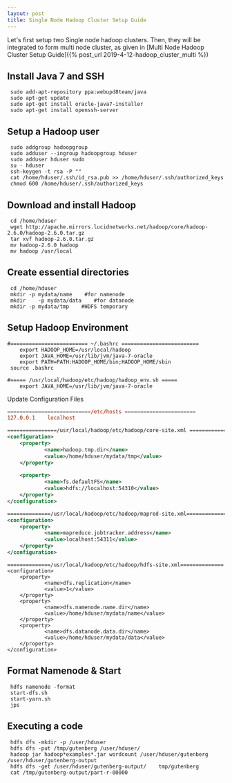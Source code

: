 ```yaml
---
layout: post
title: Single Node Hadoop Cluster Setup Guide
---
```


Let's first setup two Single node hadoop clusters. Then, they will be integrated to form multi node cluster, as given in [Multi Node Hadoop Cluster Setup Guide]({% post_url 2019-4-12-hadoop_cluster_multi %})

## Install Java 7 and SSH

```shell
 sudo add-apt-repository ppa:webupd8team/java
 sudo apt-get update
 sudo apt-get install oracle-java7-installer
 sudo apt-get install openssh-server
```

## Setup a Hadoop user
```shell
 sudo addgroup hadoopgroup
 sudo adduser --ingroup hadoopgroup hduser
 sudo adduser hduser sudo
 su - hduser
 ssh-keygen -t rsa -P ""
 cat /home/hduser/.ssh/id_rsa.pub >> /home/hduser/.ssh/authorized_keys
 chmod 600 /home/hduser/.ssh/authorized_keys
 ```

## Download and install Hadoop

```shell
 cd /home/hduser
 wget http://apache.mirrors.lucidnetworks.net/hadoop/core/hadoop-2.6.0/hadoop-2.6.0.tar.gz
 tar xvf hadoop-2.6.0.tar.gz
 mv hadoop-2.6.0 hadoop
 mv hadoop /usr/local
 ```
 

## Create essential directories

```shell
 cd /home/hduser
 mkdir -p mydata/name    #for namenode
 mkdir    -p mydata/data    #for datanode
 mkdir -p mydata/tmp    #HDFS temporary
``` 

## Setup Hadoop Environment

```shell
#========================= ~/.bashrc =========================
    export HADOOP_HOME=/usr/local/hadoop
    export JAVA_HOME=/usr/lib/jvm/java-7-oracle
    export PATH=PATH:HADOOP_HOME/bin;HADOOP_HOME/sbin
 source .bashrc
```

```shell
#===== /usr/local/hadoop/etc/hadoop/hadoop_env.sh =====
    export JAVA_HOME=/usr/lib/jvm/java-7-oracle
```

Update Configuration Files
```conf
===========================/etc/hosts =======================
127.0.0.1    localhost
```

```xml
================/usr/local/hadoop/etc/hadoop/core-site.xml ==============
<configuration>
    <property>
            <name>hadoop.tmp.dir</name>
            <value>/home/hduser/mydata/tmp</value>
    </property>
    
    <property>
            <name>fs.defaultFS</name>
            <value>hdfs://localhost:54310</value>
    </property>
</configuration>
```

```xml
==============/usr/local/hadoop/etc/hadoop/mapred-site.xml==============
<configuration>
    <property>
            <name>mapreduce.jobtracker.address</name>
            <value>localhost:54311</value>
    </property>
</configuration>
``` 

```shell
==============/usr/local/hadoop/etc/hadoop/hdfs-site.xml==============
<configuration>
    <property>
            <name>dfs.replication</name>
            <value>1</value>
    </property>
    <property>
            <name>dfs.namenode.name.dir</name>
            <value>/home/hduser/mydata/name</value>
    </property>
    <property>
            <name>dfs.datanode.data.dir</name>
            <value>/home/hduser/mydata/data</value>
    </property>
</configuration>
```

## Format Namenode & Start

```shell
 hdfs namenode -format
 start-dfs.sh
 start-yarn.sh
 jps
```

## Executing a code
```shell
 hdfs dfs -mkdir -p /user/hduser
 hdfs dfs -put /tmp/gutenberg /user/hduser/
 hadoop jar hadoop*examples*.jar wordcount /user/hduser/gutenberg /user/hduser/gutenberg-output
 hdfs dfs -get /user/hduser/gutenberg-output/    tmp/gutenberg
 cat /tmp/gutenberg-output/part-r-00000
 ```
